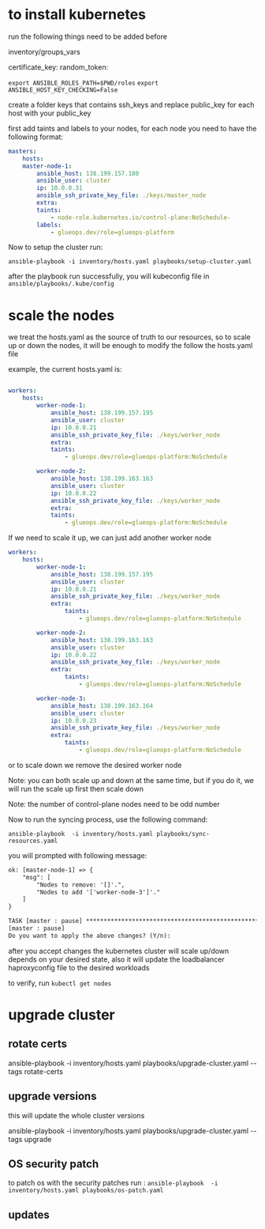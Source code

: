 # to install kubernetes
run the following things need to be added before 

inventory/groups_vars

certificate_key: 
random_token: 


`export ANSIBLE_ROLES_PATH=$PWD/roles`
`export ANSIBLE_HOST_KEY_CHECKING=False`


create a folder keys that contains ssh_keys and replace public_key for each host with your public_key 

first  add taints and labels to your nodes, for each node you need to have the following format:

```yaml
masters:
    hosts:
    master-node-1:
        ansible_host: 138.199.157.180
        ansible_user: cluster
        ip: 10.0.0.31
        ansible_ssh_private_key_file: ./keys/master_node
        extra:
        taints:
            - node-role.kubernetes.io/control-plane:NoSchedule-
        labels:
            - glueops.dev/role=glueops-platform
```

Now to setup the cluster run:

`ansible-playbook -i inventory/hosts.yaml playbooks/setup-cluster.yaml`

after the playbook run successfully, you will kubeconfig file in `ansible/playbooks/.kube/config`


# scale the nodes

we treat the hosts.yaml as the source of truth to our resources, so to scale up or down the nodes, it will be enough to modify the follow the hosts.yaml file

example, the current hosts.yaml is:

```yaml

workers:
    hosts:
        worker-node-1:
            ansible_host: 138.199.157.195
            ansible_user: cluster
            ip: 10.0.0.21
            ansible_ssh_private_key_file: ./keys/worker_node
            extra:
            taints:
                - glueops.dev/role=glueops-platform:NoSchedule

        worker-node-2:
            ansible_host: 138.199.163.163
            ansible_user: cluster
            ip: 10.0.0.22
            ansible_ssh_private_key_file: ./keys/worker_node
            extra:
            taints:
                - glueops.dev/role=glueops-platform:NoSchedule

```

If we need to scale it up, we can just add another worker node

```yaml
workers:
    hosts:
        worker-node-1:
            ansible_host: 138.199.157.195
            ansible_user: cluster
            ip: 10.0.0.21
            ansible_ssh_private_key_file: ./keys/worker_node
            extra:
                taints:
                    - glueops.dev/role=glueops-platform:NoSchedule

        worker-node-2:
            ansible_host: 138.199.163.163
            ansible_user: cluster
            ip: 10.0.0.22
            ansible_ssh_private_key_file: ./keys/worker_node
            extra:
                taints:
                    - glueops.dev/role=glueops-platform:NoSchedule

        worker-node-3:
            ansible_host: 138.199.163.164
            ansible_user: cluster
            ip: 10.0.0.23
            ansible_ssh_private_key_file: ./keys/worker_node
            extra:
                taints:
                    - glueops.dev/role=glueops-platform:NoSchedule

```

or to scale down we remove the desired worker node

Note: you can both scale up and down at the same time, but if you do it, we will run the scale up first then scale down

Note: the number of control-plane nodes need to be odd number 

Now to run the syncing process, use the following command:

`ansible-playbook  -i inventory/hosts.yaml playbooks/sync-resources.yaml`

you will prompted with following message:

```txt
ok: [master-node-1] => {
    "msg": [
        "Nodes to remove: '[]'.",
        "Nodes to add '['worker-node-3']'."
    ]
}

TASK [master : pause] ****************************************************************************************************************************************************************************************************************************************
[master : pause]
Do you want to apply the above changes? (Y/n):

```

after you accept changes the kubernetes cluster will scale up/down depends on your desired state, also it will update the loadbalancer haproxyconfig file to the desired workloads

to verify, run `kubectl get nodes`


# upgrade cluster

## rotate certs

ansible-playbook  -i inventory/hosts.yaml playbooks/upgrade-cluster.yaml --tags rotate-certs


## upgrade versions

this will update the whole cluster versions

ansible-playbook  -i inventory/hosts.yaml playbooks/upgrade-cluster.yaml --tags upgrade


## OS security patch

to patch os with the security patches run :
`ansible-playbook  -i inventory/hosts.yaml playbooks/os-patch.yaml`

## updates